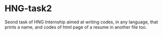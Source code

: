# HNG-task2
Seond task of HNG Internship aimed at writing codes, in any language, that prints a name, and codes of html page of a resume in another file too.
